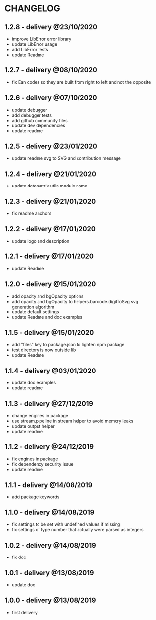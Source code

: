 # CHANGELOG

## 1.2.8 - delivery @23/10/2020

- improve LibError error library
- update LibError usage
- add LibError tests
- update Readme

## 1.2.7 - delivery @08/10/2020

- fix Ean codes so they are built from right to left and not the opposite

## 1.2.6 - delivery @07/10/2020

- update debugger
- add debugger tests
- add github community files
- update dev dependencies
- update readme

## 1.2.5 - delivery @23/01/2020

- update readme svg to SVG and contribution message

## 1.2.4 - delivery @21/01/2020

- update datamatrix utils module name

## 1.2.3 - delivery @21/01/2020

- fix readme anchors

## 1.2.2 - delivery @17/01/2020

- update logo and description

## 1.2.1 - delivery @17/01/2020

- update Readme

## 1.2.0 - delivery @15/01/2020

- add opacity and bgOpacity options
- add opacity and bgOpacity to helpers.barcode.digitToSvg svg generation algorithm
- update default settings
- update Readme and doc examples

## 1.1.5 - delivery @15/01/2020

- add "files" key to package.json to lighten npm package
- test directory is now outside lib
- update Readme

## 1.1.4 - delivery @03/01/2020

- update doc examples
- update readme

## 1.1.3 - delivery @27/12/2019

- change engines in package
- use stream.pipeline in stream helper to avoid memory leaks
- update output helper
- update readme

## 1.1.2 - delivery @24/12/2019

- fix engines in package
- fix dependency security issue
- update readme

## 1.1.1 - delivery @14/08/2019

- add package keywords

## 1.1.0 - delivery @14/08/2019

- fix settings to be set with undefined values if missing
- fix settings of type number that actually were parsed as integers

## 1.0.2 - delivery @14/08/2019

- fix doc

## 1.0.1 - delivery @13/08/2019

- update doc

## 1.0.0 - delivery @13/08/2019

- first delivery
